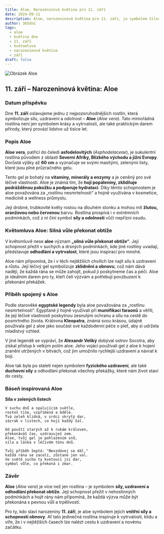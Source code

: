 ```yaml
---
title: Aloe, Narozeninová květina pro 11. září
date: 2024-09-11
description: Aloe, narozeninová květina pro 11. září, je symbolem Silná vůle překonat obtíže. Objevte její jedinečný význam, fascinující příběhy a poezii, která oslavuje její krásu.
author: 365dní
tags:
  - aloe
  - květina dne
  - 11. září
  - květomluva
  - narozeninová květina
  - září
draft: false
---
```


![Obrázek Aloe](https://cdn.pixabay.com/photo/2018/04/15/23/38/aloe-vera-3323199_640.jpg#center)

## 11. září – Narozeninová květina: Aloe

### Datum příspěvku

Dne **11. září** oslavujeme jednu z nejpozoruhodnějších rostlin, která symbolizuje sílu, uzdravení a odolnost – **Aloe** (_Aloe vera_). Tato mimořádná rostlina není jen symbolem krásy a vytrvalosti, ale také praktickým darem přírody, který provází lidstvo už tisíce let.

### Popis Aloe

**Aloe vera**, patřící do čeledi **asfodelovitých** (_Asphodelaceae_), je sukulentní rostlina původem z oblastí **Severní Afriky, Blízkého východu a jižní Evropy**. Dorůstá výšky až **60 cm** a vyznačuje se svými masitými, zelenými listy, které jsou plné průzračného gelu.

Tento gel je bohatý na **vitaminy, minerály a enzymy** a je ceněný pro své léčivé vlastnosti. Aloe je známá tím, že **hojí popáleniny, zklidňuje podrážděnou pokožku a podporuje hydrataci**. Díky těmto schopnostem je aloe považována za „rostlinu nesmrtelnosti“ a hojně využívána v kosmetice, medicíně a wellness průmyslu.

Její drobné, trubkovité květy rostou na dlouhém stonku a mohou mít **žlutou, oranžovou nebo červenou** barvu. Rostlina prospívá i v extrémních podmínkách, což z ní činí symbol **síly a odolnosti** vůči nepřízni osudu.

### Květomluva Aloe: Silná vůle překonat obtíže

V květomluvě nese **aloe** význam **„silná vůle překonat obtíže“**. Její schopnost přežít v suchých a drsných podmínkách, kde jiné rostliny uvadají, představuje **odhodlání a vytrvalost**, které jsou inspirací pro mnohé.

Aloe nám připomíná, že i v těch nejtěžších chvílích lze najít sílu k uzdravení a růstu. Její léčivý gel symbolizuje **zklidnění a obnovu**, což nám dává naději, že každá rána se může zahojit, pokud jí poskytneme čas a péči. Aloe je ideálním darem pro ty, kteří čelí výzvám a potřebují povzbuzení k překonání překážek.

### Příběh spojený s Aloe

Podle starověké **egyptské legendy** byla aloe považována za „rostlinu nesmrtelnosti“. Egypťané ji hojně využívali při **mumifikaci faraonů** a věřili, že její léčivé vlastnosti poskytnou zesnulým ochranu a sílu na cestě do posmrtného života. Královna **Kleopatra**, známá svou krásou, údajně používala gel z aloe jako součást své každodenní péče o pleť, aby si udržela mladistvý vzhled.

V jiné legendě se vypráví, že **Alexandr Veliký** dobýval ostrov Socotra, aby získal přístup k velkým polím aloe. Jeho vojáci používali gel z aloe k hojení zranění utržených v bitvách, což jim umožnilo rychlejší uzdravení a návrat k boji.

Aloe tak byla po staletí nejen symbolem **fyzického uzdravení**, ale také **duchovní síly** a odhodlání překonat všechny překážky, které nám život staví do cesty.

### Báseň inspirovaná Aloe

**Síla v zelených listech**

```
V suchu dnů a spalujícím světle,  
rosteš tiše, vzpřímená a bdělé.  
Tvá zeleň klidná, v srdci skrytý dar,  
zázrak v listech, co hojí každý žal.  

Od pouští starých až k rukám královen,  
překonáváš čas, uzdravuješ zem.  
Aloe, tvůj gel je pohlazením snů,  
síla a láska v léčivém tónu dnů.  

Tvůj příběh šeptá: "Nevzdávej se dál,"  
každá rána se zacelí, zůstane jen val.  
Ve světě sucha ty kvetoucí jsi dar,  
symbol vůle, co překoná i zmar.  
```

### Závěr

**Aloe** (_Aloe vera_) je více než jen rostlina – je symbolem **síly, uzdravení a odhodlání překonat obtíže**. Její schopnost přežít v nehostinných podmínkách a hojit rány nám připomíná, že každá výzva může být překonána s pevnou vůlí a trpělivostí.

Pro ty, kdo slaví narozeniny **11. září**, je aloe symbolem jejich **vnitřní síly a schopnosti obnovy**. Ať tato jedinečná rostlina inspiruje k vytrvalosti, klidu a víře, že i v nejtěžších časech lze nalézt cestu k uzdravení a novému začátku.